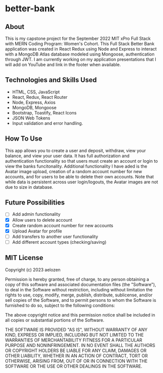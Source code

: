 # better-bank

## About

This is my capstone project for the September 2022 MIT xPro Full Stack with MERN Coding Program: Women's Cohort. This Full Stack Better Bank application was created in React Redux using Node and Express to interact with a MongoDB Atlas database modeled using Mongoose, authentication through JWT. I am currently working on my application presentations that I will add on YouTube and link in the footer when available.

## Technologies and Skills Used

<ul>
  <li> HTML, CSS, JavaScript
  <li> React, Redux, React Router
  <li> Node, Express, Axios
  <li> MongoDB, Mongoose
  <li> Bootstrap, Toastify, React Icons
  <li> JSON Web Tokens
  <li> Input validation and error handling.
</ul>

## How To Use

This app allows you to create a user and deposit, withdraw, view your balance, and view your user data. It has full authorization and authentication functionality so that users must create an account or login to view the banks funcitonality. Additional functionality I have aded is the Avatar image upload, creation of a random account number for new accounts, and for users to be able to delete their own accounts. Note that while data is persistent across user login/logouts, the Avatar images are not due to size in database. 

## Future Possibilities

-   [ ] Add admin functionality
-   [X] Allow users to delete account
-   [X] Create random account number for new accounts
-   [X] Upload Avatar for profile 
-   [ ] Add transfers to another user functionality
-   [ ] Add different account types (checking/saving)

## MIT License

Copyright (c) 2023 aelozen

Permission is hereby granted, free of charge, to any person obtaining a copy of this software and associated documentation files (the "Software"), to deal in the Software without restriction, including without limitation the rights to use, copy, modify, merge, publish, distribute, sublicense, and/or sell copies of the Software, and to permit persons to whom the Software is furnished to do so, subject to the following conditions:

The above copyright notice and this permission notice shall be included in all copies or substantial portions of the Software.

THE SOFTWARE IS PROVIDED "AS IS", WITHOUT WARRANTY OF ANY KIND, EXPRESS OR IMPLIED, INCLUDING BUT NOT LIMITED TO THE WARRANTIES OF MERCHANTABILITY FITNESS FOR A PARTICULAR PURPOSE AND NONINFRINGEMENT. IN NO EVENT SHALL THE AUTHORS OR COPYRIGHT HOLDERS BE LIABLE FOR ANY CLAIM, DAMAGES OR OTHER LIABILITY, WHETHER IN AN ACTION OF CONTRACT, TORT OR OTHERWISE, ARISING FROM, OUT OF OR IN CONNECTION WITH THE SOFTWARE OR THE USE OR OTHER DEALINGS IN THE SOFTWARE.
